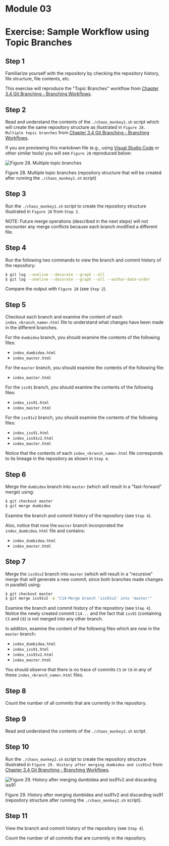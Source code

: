 # Module 03
# Exercise: Sample Workflow using Topic Branches

## Step 1
Familiarize yourself with the repository by checking the repository history, file structure, file contents, etc.

This exercise will reproduce the "Topic Branches" workflow from [Chapter 3.4 Git Branching - Branching Workflows](https://git-scm.com/book/en/v2/Git-Branching-Branching-Workflows).

## Step 2
Read and understand the contents of the `./chaos_monkey1.sh` script which will create the same repository structure as illustrated in `Figure 28. Multiple topic branches` from [Chapter 3.4 Git Branching - Branching Workflows](https://git-scm.com/book/en/v2/Git-Branching-Branching-Workflows).

If you are previewing this markdown file (e.g., using [Visual Studio Code](https://code.visualstudio.com) or other similar tools) you will see `Figure 28` reproduced below:

![Figure 28. Multiple topic branches](https://git-scm.com/book/en/v2/images/topic-branches-1.png)

Figure 28. Multiple topic branches (repository structure that will be created after running the `./chaos_monkey1.sh` script)

## Step 3
Run the `./chaos_monkey1.sh` script to create the repository structure illustrated in `Figure 28` from `Step 2`.

NOTE: Future merge operations (described in the next steps) will not encounter any merge conflicts because each branch modified a different file.

## Step 4
Run the following two commands to view the branch and commit history of the repository:
```bash
$ git log --oneline --decorate --graph --all
$ git log --oneline --decorate --graph --all --author-date-order
```

Compare the output with `Figure 28` (see `Step 2`).

## Step 5
Checkout each branch and examine the content of each `index_<branch_name>.html` file to understand what changes have been made in the different branches.

For the `dumbidea` branch, you should examine the contents of the following files:
* `index_dumbidea.html`
* `index_master.html`

For the `master` branch, you should examine the contents of the following file:
* `index_master.html`

For the `iss91` branch, you should examine the contents of the following files:
* `index_iss91.html`
* `index_master.html`

For the `iss91v2` branch, you should examine the contents of the following files:
* `index_iss91.html`
* `index_iss91v2.html`
* `index_master.html`

Notice that the contents of each `index_<branch_name>.html` file corresponds to its lineage in the repository as shown in `Step 4`.

## Step 6
Merge the `dumbidea` branch into `master` (which will result in a "fast-forward" merge) using:
```bash
$ git checkout master
$ git merge dumbidea
```

Examine the branch and commit history of the repository (see `Step 4`).

Also, notice that now the `master` branch incorporated the `index_dumbidea.html` file and contains:
* `index_dumbidea.html`
* `index_master.html`

## Step 7
Merge the `iss91v2` branch into `master` (which will result in a "recursive" merge that will generate a new commit, since both branches made changes in parallel) using:
```bash
$ git checkout master
$ git merge iss91v2 -m "C14-Merge branch 'iss91v2' into 'master'"
```

Examine the branch and commit history of the repository (see `Step 4`). Notice the newly created commit `C14...` and the fact that `iss91` (containing `C5` and `C6`) is not merged into any other branch.

In addition, examine the content of the following files which are now in the `master` branch:
* `index_dumbidea.html`
* `index_iss91.html`
* `index_iss91v2.html`
* `index_master.html`

You should observe that there is no trace of commits `C5` or `C6` in any of these `index_<branch_name>.html` files.

## Step 8
Count the number of all commits that are currently in the repository.

## Step 9
Read and understand the contents of the `./chaos_monkey2.sh` script.

## Step 10
Run the `./chaos_monkey2.sh` script to create the repository structure illustrated in `Figure 29. History after merging dumbidea and iss91v2` from [Chapter 3.4 Git Branching - Branching Workflows](https://git-scm.com/book/en/v2/Git-Branching-Branching-Workflows).

![Figure 29. History after merging dumbidea and iss91v2 and discarding iss91](https://git-scm.com/book/en/v2/images/topic-branches-2.png)

Figure 29. History after merging dumbidea and iss91v2 and discarding iss91 (repository structure after running the `./chaos_monkey2.sh` script).

## Step 11
View the branch and commit history of the repository (see `Step 4`).

Count the number of all commits that are currently in the repository.
